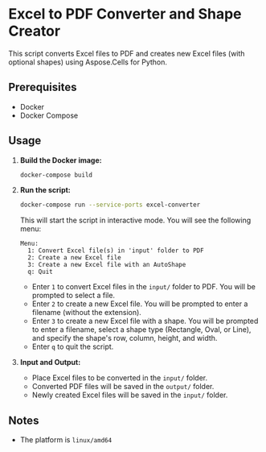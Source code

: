# Excel to PDF Converter and Shape Creator

This script converts Excel files to PDF and creates new Excel files (with optional shapes) using Aspose.Cells for Python.

## Prerequisites

- Docker
- Docker Compose

## Usage

1.  **Build the Docker image:**

    ```bash
    docker-compose build
    ```

2.  **Run the script:**

    ```bash
    docker-compose run --service-ports excel-converter
    ```

    This will start the script in interactive mode. You will see the following menu:

    ```
    Menu:
      1: Convert Excel file(s) in 'input' folder to PDF
      2: Create a new Excel file
      3: Create a new Excel file with an AutoShape
      q: Quit
    ```

    -   Enter `1` to convert Excel files in the `input/` folder to PDF. You will be prompted to select a file.
    -   Enter `2` to create a new Excel file. You will be prompted to enter a filename (without the extension).
    -   Enter `3` to create a new Excel file with a shape. You will be prompted to enter a filename, select a shape type (Rectangle, Oval, or Line), and specify the shape's row, column, height, and width.
    -   Enter `q` to quit the script.

3.  **Input and Output:**

    -   Place Excel files to be converted in the `input/` folder.
    -   Converted PDF files will be saved in the `output/` folder.
    -   Newly created Excel files will be saved in the `input/` folder.

## Notes
- The platform is `linux/amd64`
